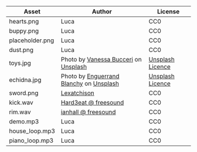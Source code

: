 
| Asset | Author | License |
| -- | -- | -- |
| hearts.png | Luca | CC0 |
| buppy.png | Luca | CC0 |
| placeholder.png | Luca | CC0 |
| dust.png | Luca | CC0 |
| toys.jpg | Photo by <a href="https://unsplash.com/@vbcreative?utm_source=unsplash&utm_medium=referral&utm_content=creditCopyText">Vanessa Bucceri</a> on <a href="https://unsplash.com/s/photos/toys?utm_source=unsplash&utm_medium=referral&utm_content=creditCopyText">Unsplash</a> | [Unsplash Licence](https://unsplash.com/license) |
| echidna.jpg | Photo by <a href="https://unsplash.com/@enguerrand?utm_source=unsplash&utm_medium=referral&utm_content=creditCopyText">Enguerrand Blanchy</a> on <a href="https://unsplash.com/s/photos/echidna?utm_source=unsplash&utm_medium=referral&utm_content=creditCopyText">Unsplash</a> | [Unsplash Licence](https://unsplash.com/license) |
| sword.png | [Lexatchison](https://opengameart.org/content/medieval-sword) | CC0 |
| kick.wav | [Hard3eat @ freesound](https://freesound.org/s/339825/) | CC0 |
| rim.wav | [ianhall @ freesound](https://freesound.org/s/13252/) | CC0 |
| demo.mp3 | Luca | CC0 |
| house_loop.mp3 | Luca | CC0 |
| piano_loop.mp3 | Luca | CC0 |
